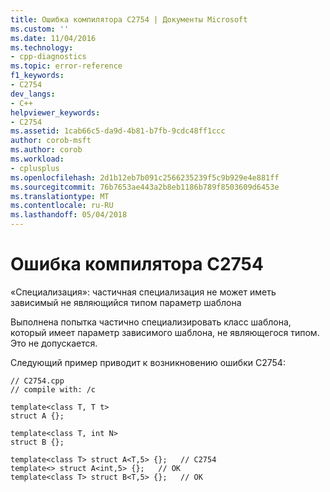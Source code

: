 ```yaml
---
title: Ошибка компилятора C2754 | Документы Microsoft
ms.custom: ''
ms.date: 11/04/2016
ms.technology:
- cpp-diagnostics
ms.topic: error-reference
f1_keywords:
- C2754
dev_langs:
- C++
helpviewer_keywords:
- C2754
ms.assetid: 1cab66c5-da9d-4b81-b7fb-9cdc48ff1ccc
author: corob-msft
ms.author: corob
ms.workload:
- cplusplus
ms.openlocfilehash: 2d1b12eb7b091c2566235239f5c9b929e4e881ff
ms.sourcegitcommit: 76b7653ae443a2b8eb1186b789f8503609d6453e
ms.translationtype: MT
ms.contentlocale: ru-RU
ms.lasthandoff: 05/04/2018
---
```

# <a name="compiler-error-c2754"></a>Ошибка компилятора C2754
«Специализация»: частичная специализация не может иметь зависимый не являющийся типом параметр шаблона  
  
 Выполнена попытка частично специализировать класс шаблона, который имеет параметр зависимого шаблона, не являющегося типом. Это не допускается.  
  
 Следующий пример приводит к возникновению ошибки C2754:  
  
```  
// C2754.cpp  
// compile with: /c  
  
template<class T, T t>  
struct A {};  
  
template<class T, int N>  
struct B {};  
  
template<class T> struct A<T,5> {};   // C2754  
template<> struct A<int,5> {};   // OK  
template<class T> struct B<T,5> {};   // OK  
```